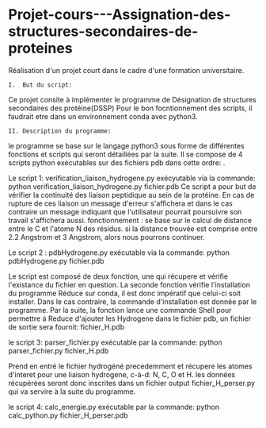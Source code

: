 # Projet-cours---Assignation-des-structures-secondaires-de-proteines
Réalisation d'un projet court dans le cadre d'une formation universitaire.

	I.	But du script: 
Ce projet consite à implémenter le programme de Désignation de structures secondaires des protéine(DSSP)
Pour le bon focntionnement des scripts, il faudrait etre dans un environnement conda avec python3.

	II.	Description du programme:
le programme se base sur le langage python3 sous forme de différentes fonctions et scripts qui seront détaillées par la suite.
Il se compose de 4 scripts python exécutables sur des fichiers pdb dans cette ordre: .

Le script 1: verification_liaison_hydrogene.py exécyutable via la commande: 
    python verification_liaison_hydrogene.py fichier.pdb
Ce script a pour but de vérifier la continuité des liaison peptidique au sein de la protéine. En cas de 
rupture de ces liaison un message d'erreur s'affichera et dans le cas contraire un message indiquant que 
l'utilisateur pourrait poursuivre son travail s'affichera aussi.
fonctionnement : se base sur le calcul de distance entre le  C et l'atome N des résidus. si la distance trouvée est comprise 
entre 2.2 Angstrom et 3 Angstrom, alors nous pourrons continuer.


Le script 2 : pdbHydrogene.py   exécutable via la commande: 
  python pdbHydrogene.py  fichier.pdb

Le script est composé de deux fonction, une qui récupere et vérifie l'existance du fichier en question. La seconde
fonction vérifie l'installation du programme Réduce sur conda, il est donc impératif que celui-ci soit installer. 
Dans le cas contraire, la commande d'installation est donnée par le programme. Par la suite, la fonction lance une commande Shell 
pour permettre à Reduce d'ajouter les Hydrogene dans le fichier pdb, un fichier de sortie sera fournit: fichier_H.pdb

le script 3: parser_fichier.py    exécutable par la commande:
  python parser_fichier.py  fichier_H.pdb

Prend en entré le fichier hydrogéné precedemment et récupere les atomes d'interet pour une liaison hydrogene, c-à-d: 
N, C, O et H. les données récupérées seront donc inscrites dans un fichier output fichier_H_perser.py qui va servire à la suite du programme.


le script 4: calc_energie.py  exécutable par la commande: 
  python calc_python.py fichier_H_perser.pdb
